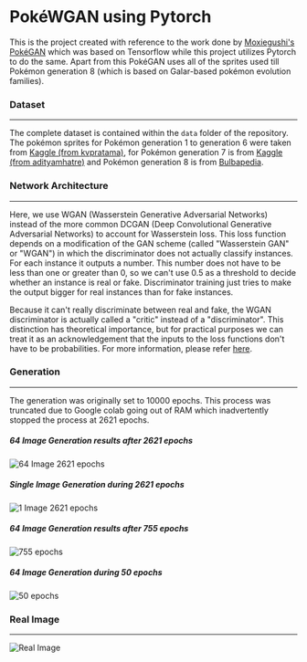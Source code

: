 # PokéWGAN using Pytorch

This is the project created with reference to the work done by [Moxiegushi's PokéGAN](https://github.com/moxiegushi/pokeGAN) which was based on Tensorflow while this project utilizes Pytorch to do the same. Apart from this PokéGAN uses all of the sprites used till Pokémon generation 8 (which is based on Galar-based pokémon evolution families).

### Dataset
------

The complete dataset is contained within the `data` folder of the repository. The pokémon sprites for Pokémon generation 1 to generation 6 were taken from [Kaggle (from kvpratama)](https://www.kaggle.com/kvpratama/pokemon-images-dataset), for Pokémon generation 7 is from [Kaggle (from adityamhatre)](https://www.kaggle.com/adityamhatre/pokemon-transparent-images-dataset) and Pokémon generation 8 is from [Bulbapedia](https://bulbapedia.bulbagarden.net/wiki/List_of_Pok%C3%A9mon_by_evolution_family#Galar-based_evolution_families).

### Network Architecture
------
Here, we use WGAN (Wasserstein Generative Adversarial Networks) instead of the more common DCGAN (Deep Convolutional Generative Adversarial Networks) to account for Wasserstein loss. This loss function depends on a modification of the GAN scheme (called "Wasserstein GAN" or "WGAN") in which the discriminator does not actually classify instances. For each instance it outputs a number. This number does not have to be less than one or greater than 0, so we can't use 0.5 as a threshold to decide whether an instance is real or fake. Discriminator training just tries to make the output bigger for real instances than for fake instances.

Because it can't really discriminate between real and fake, the WGAN discriminator is actually called a "critic" instead of a "discriminator". This distinction has theoretical importance, but for practical purposes we can treat it as an acknowledgement that the inputs to the loss functions don't have to be probabilities. For more information, please refer [here](https://arxiv.org/pdf/1701.07875.pdf).

### Generation
------
The generation was originally set to 10000 epochs. This process was truncated due to Google colab going out of RAM which inadvertently stopped the process at 2621 epochs.

##### 64 Image Generation results after 2621 epochs
![64 Image 2621 epochs](https://github.com/AnshMittal1811/PytorchProjectsPortfolio/blob/master/Pok%C3%A9WGAN%20using%20Pytorch/Source/fake_images-2620.png "64 Image 2621 epochs")


##### Single Image Generation during 2621 epochs
![1 Image 2621 epochs](https://github.com/AnshMittal1811/PytorchProjectsPortfolio/blob/master/Pok%C3%A9WGAN%20using%20Pytorch/Source/pokegans_generation_after_2600_epochs.gif "1 Image 2621 epochs")


##### 64 Image Generation results after 755 epochs
![755 epochs](https://github.com/AnshMittal1811/PytorchProjectsPortfolio/blob/master/Pok%C3%A9WGAN%20using%20Pytorch/Source/fake_images-0755.png "64 image Generation results after 755 epochs")


##### 64 Image Generation during 50 epochs
![50 epochs](https://github.com/AnshMittal1811/PytorchProjectsPortfolio/blob/master/Pok%C3%A9WGAN%20using%20Pytorch/Source/pokegans_training_50_epochs.gif "64 image Generation during 50 epochs")


### Real Image
------
![Real Image](https://github.com/AnshMittal1811/PytorchProjectsPortfolio/blob/master/Pok%C3%A9WGAN%20using%20Pytorch/Source/real_images.png "Real Image")

